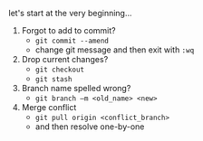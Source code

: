 let's start at the very beginning...

1. Forgot to add to commit? 
    - `git commit --amend`
    - change git message and then exit with `:wq`
2. Drop current changes?
    - `git checkout`
    - `git stash`
3. Branch name spelled wrong?
    - `git branch –m <old_name> <new>`
4. Merge conflict
    - `git pull origin <conflict_branch>`
    - and then resolve one-by-one